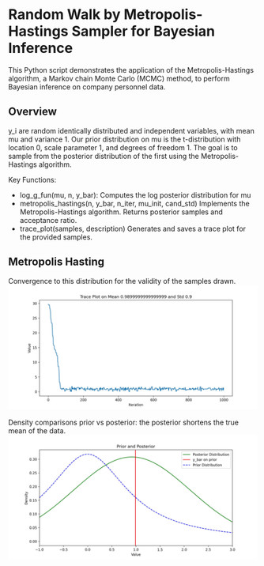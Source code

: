 # Random Walk by Metropolis-Hastings Sampler for Bayesian Inference

This Python script demonstrates the application of the Metropolis-Hastings algorithm, a Markov chain Monte Carlo (MCMC) method, to perform Bayesian inference on company personnel data.

## Overview
y_i are random identically distributed and independent variables, with mean mu and variance 1. 
Our prior distribution on mu is the t-distribution with location 0, scale parameter 1, and degrees of freedom 1. 
The goal is to sample from the posterior distribution of the first using the Metropolis-Hastings algorithm.

Key Functions:
- log_g_fun(mu, n, y_bar): Computes the log posterior distribution for mu
- metropolis_hastings(n, y_bar, n_iter, mu_init, cand_std)
Implements the Metropolis-Hastings algorithm. Returns posterior samples and acceptance ratio.
- trace_plot(samples, description)
Generates and saves a trace plot for the provided samples.
  
## Metropolis Hasting
Convergence to this distribution for the validity of the samples drawn.
![Trace plot](https://github.com/mariaob1201/rand_walk_metropolisHasting/blob/main/trace_plot.jpg)

Density comparisons prior vs posterior: the posterior shortens the true mean of the data.
![Posterior density](https://github.com/mariaob1201/rand_walk_metropolisHasting/blob/main/posterior_density_plot.jpg)
